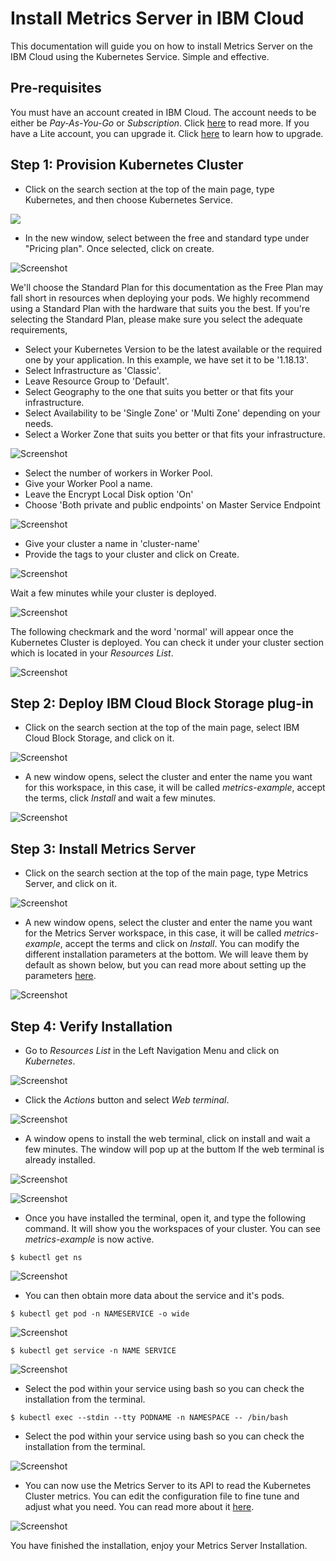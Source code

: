 # Install Metrics Server in IBM Cloud

This documentation will guide you on how to install Metrics Server on the IBM Cloud using the Kubernetes Service. Simple and effective.

## Pre-requisites

You must have an account created in IBM Cloud. The account needs to be either be *Pay-As-You-Go* or *Subscription*. Click [here](https://cloud.ibm.com/docs/account?topic=account-accounts "here") to read more.
If you have a Lite account, you can upgrade it. Click [here](https://cloud.ibm.com/docs/account?topic=account-account-getting-started#account-gs-upgrade "here") to learn how to upgrade.

## Step 1: Provision Kubernetes Cluster

* Click on the search section at the top of the main page, type Kubernetes, and then choose Kubernetes Service.

![](Kubernetes1.PNG)

* In the new window, select between the free and standard type under "Pricing plan". Once selected, click on create.

![Screenshot](KubernetesPaid1.PNG)

We'll choose the Standard Plan for this documentation as the Free Plan may fall short in resources when deploying your pods. We highly recommend using a Standard Plan with the hardware that suits you the best. If you're selecting the Standard Plan, please make sure you select the adequate requirements,

* Select your Kubernetes Version to be the latest available or the required one by your application. In this example, we have set it to be '1.18.13'.
* Select Infrastructure as 'Classic'.
* Leave Resource Group to 'Default'.
* Select Geography to the one that suits you better or that fits your infrastructure.
* Select Availability to be 'Single Zone' or 'Multi Zone' depending on your needs.
* Select a Worker Zone that suits you better or that fits your infrastructure.

![Screenshot](KubernetesPaid2.PNG)

* Select the number of workers in Worker Pool.
* Give your Worker Pool a name.
* Leave the Encrypt Local Disk option 'On'
* Choose 'Both private and public endpoints' on Master Service Endpoint

![Screenshot](KubernetesPaid4.PNG)

* Give your cluster a name in 'cluster-name'
* Provide the tags to your cluster and click on Create.

![Screenshot](KubernetesPaid5.PNG)

Wait a few minutes while your cluster is deployed.

![Screenshot](KubernetesPaid3.PNG)

The following checkmark and the word 'normal' will appear once the Kubernetes Cluster is deployed. You can check it under your cluster section which is located in your *Resources List*.

![Screenshot](KubernetesPaid6.PNG)


## Step 2:  Deploy IBM Cloud Block Storage plug-in

* Click on the search section at the top of the main page, select IBM Cloud Block Storage, and click on it.

![Screenshot](StoragePaid1.PNG)

* A new window opens, select the cluster and enter the name you want for this workspace, in this case, it will be called _metrics-example_, accept the terms, click *Install* and wait a few minutes.

![Screenshot](StoragePaid2.PNG)


## Step 3: Install Metrics Server

* Click on the search section at the top of the main page, type Metrics Server, and click on it.

![Screenshot](metrics1.PNG)

* A new window opens, select the cluster and enter the name you want for the Metrics Server workspace, in this case, it will be called _metrics-example_, accept the terms and click on *Install*. You can modify the different installation parameters at the bottom. We will leave them by default as shown below, but you can read more about setting up the parameters [here](https://cloud.ibm.com/catalog/content/metrics-server "here").

![Screenshot](metrics2.PNG)


## Step 4: Verify Installation

* Go to *Resources List* in the Left Navigation Menu and click on *Kubernetes*.

![Screenshot](test1.png)

* Click the *Actions* button and select *Web terminal*.

![Screenshot](test2.PNG)

* A window opens to install the web terminal, click on install and wait a few minutes. The window will pop up at the buttom If the web terminal is already installed.

![Screenshot](test3.PNG)

![Screenshot](test7.PNG)

* Once you have installed the terminal, open it, and type the following command. It will show you the workspaces of your cluster. You can see *metrics-example* is now active.

`$ kubectl get ns`

![Screenshot](metricstest1.PNG)

* You can then obtain more data about the service and it's pods.

`$ kubectl get pod -n NAMESERVICE -o wide`

![Screenshot](metricstest2.PNG)

`$ kubectl get service -n NAME SERVICE`

![Screenshot](metricstest3.PNG)

* Select the pod within your service using bash so you can check the installation from the terminal.

`$ kubectl exec --stdin --tty PODNAME -n NAMESPACE -- /bin/bash`

* Select the pod within your service using bash so you can check the installation from the terminal.

![Screenshot](metricstest5.PNG)

* You can now use the Metrics Server to its API to read the Kubernetes Cluster metrics. You can edit the configuration file to fine tune and adjust what you need. You can read more about it [here](https://cloud.ibm.com/docs/containers?topic=containers-kernel "here").

![Screenshot](metricstest6.PNG)

You have finished the installation, enjoy your Metrics Server Installation.
